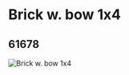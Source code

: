 # Brick w. bow 1x4
## 61678
![Brick w. bow 1x4](https://lc-www-live-s.legocdn.com/media/bricks/5/2/4518992.jpg)